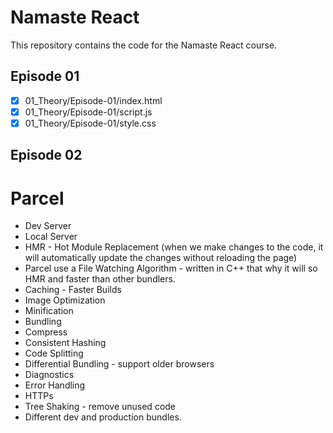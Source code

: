 # Namaste React

This repository contains the code for the Namaste React course.

## Episode 01

- [x] 01_Theory/Episode-01/index.html
- [x] 01_Theory/Episode-01/script.js
- [x] 01_Theory/Episode-01/style.css

## Episode 02

# Parcel

- Dev Server
- Local Server  
- HMR - Hot Module Replacement (when we make changes to the code, it will automatically update the changes without reloading the page)
- Parcel use a File Watching Algorithm - written in C++ that why it will so HMR and faster than other bundlers.
- Caching - Faster Builds
- Image Optimization
- Minification
- Bundling
- Compress
- Consistent Hashing
- Code Splitting
- Differential Bundling - support older browsers
- Diagnostics
- Error Handling
- HTTPs
- Tree Shaking - remove unused code
- Different dev and production bundles.
